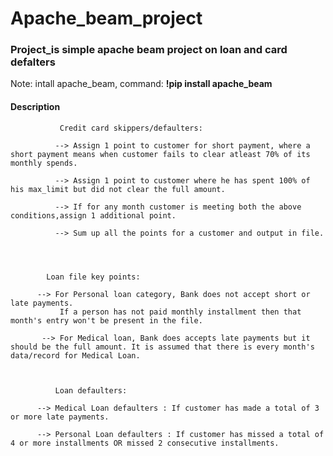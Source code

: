 <h1>Apache_beam_project</h1>
<h3>Project_is simple apache beam project on loan and card defalters</h3>
<p>Note: intall apache_beam, command: <strong>!pip install apache_beam</strong></p>
<h4>Description</h4>

<p>

               Credit card skippers/defaulters:

              --> Assign 1 point to customer for short payment, where a short payment means when customer fails to clear atleast 70% of its monthly spends.

              --> Assign 1 point to customer where he has spent 100% of his max_limit but did not clear the full amount.

              --> If for any month customer is meeting both the above conditions,assign 1 additional point.

              --> Sum up all the points for a customer and output in file.




            Loan file key points:

          --> For Personal loan category, Bank does not accept short or late payments.
               If a person has not paid monthly installment then that month's entry won't be present in the file.

           --> For Medical loan, Bank does accepts late payments but it should be the full amount. It is assumed that there is every month's data/record for Medical Loan.


          
              Loan defaulters:

          --> Medical Loan defaulters : If customer has made a total of 3 or more late payments.

          --> Personal Loan defaulters : If customer has missed a total of 4 or more installments OR missed 2 consecutive installments.
</p>


